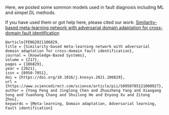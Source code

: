 Here, we posted some sommon models used in fault diagnosis including ML and simpel DL methods. 
 
 If you have used them or got help here, please cited our work: [Similarity-based meta-learning network with adversarial domain adaptation for cross-domain fault identification](https://www.sciencedirect.com/science/article/pii/S0950705121000927)
 ```
 @article{FENG2021106829,
title = {Similarity-based meta-learning network with adversarial domain adaptation for cross-domain fault identification},
journal = {Knowledge-Based Systems},
volume = {217},
pages = {106829},
year = {2021},
issn = {0950-7051},
doi = {https://doi.org/10.1016/j.knosys.2021.106829},
url = {https://www.sciencedirect.com/science/article/pii/S0950705121000927},
author = {Yong Feng and Jinglong Chen and Zhuozheng Yang and Xiaogang Song and Yuanhong Chang and Shuilong He and Enyong Xu and Zitong Zhou},
keywords = {Meta-learning, Domain adaptation, Adversarial learning, Fault identification}
```
